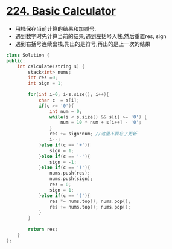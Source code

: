 # [224. Basic Calculator](https://leetcode.com/problems/basic-calculator/)
* 用栈保存当前计算的结果和加减号.
* 遇到数字时先计算当前的结果,遇到左括号入栈,然后重置res, sign
* 遇到右括号连续出栈,先出的是符号,再出的是上一次的结果

```c++
class Solution {
public:
    int calculate(string s) {
        stack<int> nums;
        int res =0;
        int sign = 1;
        
        for(int i=0; i<s.size(); i++){
            char c  = s[i];
            if(c >= '0'){
                int num = 0;
                while(i < s.size() && s[i] >= '0') {
                    num = 10 * num + s[i++] - '0';
                }
                res += sign*num; //这里不要忘了更新
                i--;
            }else if(c == '+'){
                sign = 1;
            }else if(c == '-'){
                sign = -1;
            }else if(c == '('){
                nums.push(res);
                nums.push(sign);
                res = 0;
                sign = 1;
            }else if(c == ')'){
                res *= nums.top(); nums.pop();
                res += nums.top(); nums.pop();
            }
        }
        
        return res;
    }
};

```
